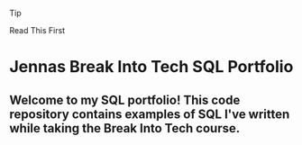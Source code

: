 >[!Tip]
>Read This First

# **Jennas Break Into Tech SQL Portfolio**


## Welcome to my SQL portfolio! This code repository contains examples of SQL I've written while taking the Break Into Tech course. 
